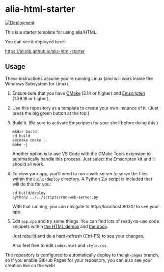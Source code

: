 # alia-html-starter

[![Deployment](https://github.com/alialib/alia-html-starter/actions/workflows/deployment.yml/badge.svg)](https://github.com/alialib/alia-html-starter/actions/workflows/deployment.yml)

This is a starter template for using alia/HTML.

You can see it deployed here:

https://alialib.github.io/alia-html-starter

## Usage

These instructions assume you're running Linux (and will work inside the
Windows Subsystem for Linux).

1. Ensure sure that you have [CMake](https://cmake.org/) (3.14 or higher) and
   [Emscripten](https://emscripten.org/docs/getting_started/downloads.html)
   (1.39.18 or higher).

2. Use this repository as a template to create your own instance of it. (Just
   press the big green button at the top.)

3. Build it. (Be sure to activate Emscripten for your shell before doing this.)

   ```
   mkdir build
   cd build
   emcmake cmake ..
   make -j
   ```

   Another option is to use VS Code with the CMake Tools extension to
   automatically handle this process. Just select the Emscripten kit and it
   should all work.

4. To view your app, you'll need to run a web server to serve the files within
   the `build/deploy` directory. A Python 2.x script is included that will do
   this for you:

   ```
   cd build/deploy
   python2 ../../scripts/run-web-server.py
   ```

   With that running, you can navigate to http://localhost:8020/ to see your
   app.

5. Edit `app.cpp` and try some things. You can find lots of ready-to-use code
   snippets within [the HTML demos](https://html.alia.dev/) and [the
   docs](https://alia.dev/).

   Just rebuild and do a hard-refresh (Ctrl-F5) to see your changes.

   Also feel free to edit `index.html` and `style.css`.

The repository is configured to automatically deploy to the `gh-pages` branch,
so if you enable GitHub Pages for your repository, you can also see your
creation live on the web!
